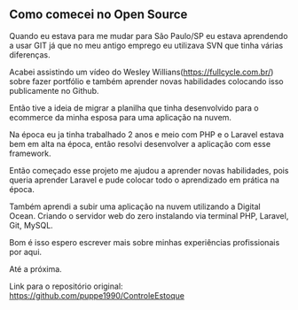 ## Como comecei no Open Source

Quando eu estava para me mudar para São Paulo/SP eu estava aprendendo a usar GIT já que no meu antigo emprego eu utilizava SVN que tinha várias diferenças. 

Acabei assistindo um vídeo do Wesley Willians(https://fullcycle.com.br/) sobre fazer portfólio e também aprender novas habilidades colocando isso publicamente no Github. 

Então tive a ideia de migrar a planilha que tinha desenvolvido para o ecommerce da minha esposa para uma aplicação na nuvem.

 Na época eu ja tinha trabalhado 2 anos e meio com PHP e o Laravel estava bem em alta na época, então resolvi desenvolver a aplicação com esse framework.

Então começado esse projeto me ajudou a aprender novas habilidades, pois queria aprender Laravel e pude colocar todo o aprendizado em prática na época.

Também aprendi a subir uma aplicação na nuvem utilizando a Digital Ocean. Criando o servidor web do zero instalando via terminal PHP, Laravel, Git, MySQL.

Bom é isso espero escrever mais sobre minhas experiências profissionais por aqui.

Até a próxima.

Link para o repositório original:
https://github.com/puppe1990/ControleEstoque




